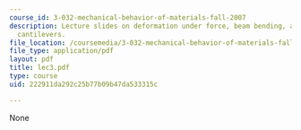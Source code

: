 ```yaml
---
course_id: 3-032-mechanical-behavior-of-materials-fall-2007
description: Lecture slides on deformation under force, beam bending, and end-loaded
  cantilevers.
file_location: /coursemedia/3-032-mechanical-behavior-of-materials-fall-2007/222911da292c25b77b09b47da533315c_lec3.pdf
file_type: application/pdf
layout: pdf
title: lec3.pdf
type: course
uid: 222911da292c25b77b09b47da533315c

---
```

None